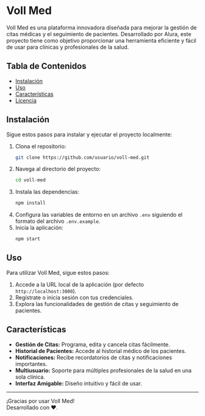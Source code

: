 # Voll Med

Voll Med es una plataforma innovadora diseñada para mejorar la gestión de citas médicas y el seguimiento de pacientes. Desarrollado por Alura, este proyecto tiene como objetivo proporcionar una herramienta eficiente y fácil de usar para clínicas y profesionales de la salud.

## Tabla de Contenidos

- [Instalación](#instalación)
- [Uso](#uso)
- [Características](#características)
- [Licencia](#licencia)

## Instalación

Sigue estos pasos para instalar y ejecutar el proyecto localmente:

1. Clona el repositorio:
    ```bash
    git clone https://github.com/usuario/voll-med.git
    ```
2. Navega al directorio del proyecto:
    ```bash
    cd voll-med
    ```
3. Instala las dependencias:
    ```bash
    npm install
    ```
4. Configura las variables de entorno en un archivo `.env` siguiendo el formato del archivo `.env.example`.
5. Inicia la aplicación:
    ```bash
    npm start
    ```

## Uso

Para utilizar Voll Med, sigue estos pasos:

1. Accede a la URL local de la aplicación (por defecto `http://localhost:3000`).
2. Regístrate o inicia sesión con tus credenciales.
3. Explora las funcionalidades de gestión de citas y seguimiento de pacientes.

## Características

- **Gestión de Citas:** Programa, edita y cancela citas fácilmente.
- **Historial de Pacientes:** Accede al historial médico de los pacientes.
- **Notificaciones:** Recibe recordatorios de citas y notificaciones importantes.
- **Multiusuario:** Soporte para múltiples profesionales de la salud en una sola clínica.
- **Interfaz Amigable:** Diseño intuitivo y fácil de usar.

---

¡Gracias por usar Voll Med!  
Desarrollado con ❤️.
